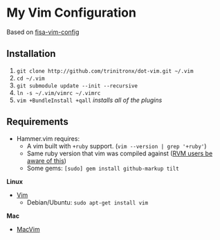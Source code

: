# My Vim Configuration

Based on [fisa-vim-config](https://github.com/fisadev/fisa-vim-config)

## Installation

1. `git clone http://github.com/trinitronx/dot-vim.git ~/.vim`
2. `cd ~/.vim`
3. `git submodule update --init --recursive`
4. `ln -s ~/.vim/vimrc ~/.vimrc`
5. `vim +BundleInstall +qall` _installs all of the plugins_

## Requirements

 * Hammer.vim requires:
   * A vim built with `+ruby` support. (`vim --version | grep '+ruby'`)
   * Same ruby version that vim was compiled against ([RVM users be aware of this](https://github.com/matthias-guenther/hammer.vim#rvm-users))
   * Some gems: `[sudo] gem install github-markup tilt`

**Linux**

 * [Vim](http://www.vim.org/)
   * Debian/Ubuntu: `sudo apt-get install vim`

**Mac**

 * [MacVim](https://github.com/b4winckler/macvim) 

